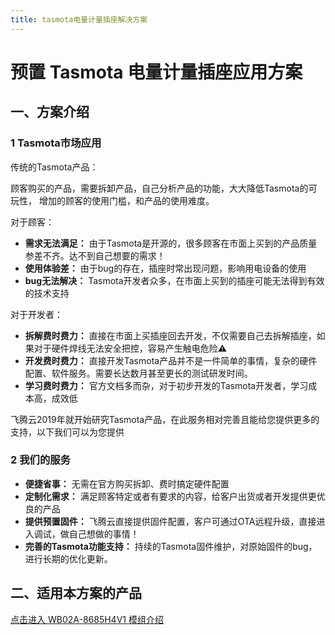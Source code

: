 ```yaml
---
title: tasmota电量计量插座解决方案
---
```


# 预置 Tasmota 电量计量插座应用方案

## 一、方案介绍

### 1 Tasmota市场应用

传统的Tasmota产品：

顾客购买的产品，需要拆卸产品，自己分析产品的功能，大大降低Tasmota的可玩性，
增加的顾客的使用门槛，和产品的使用难度。

对于顾客：

- **需求无法满足：** 由于Tasmota是开源的，很多顾客在市面上买到的产品质量参差不齐。达不到自己想要的需求！
- **使用体验差：** 由于bug的存在，插座时常出现问题，影响用电设备的使用
- **bug无法解决：** Tasmota开发者众多，在市面上买到的插座可能无法得到有效的技术支持

对于开发者：

- **拆解费时费力：** 直接在市面上买插座回去开发，不仅需要自己去拆解插座，如果对于硬件焊线无法安全把控，容易产生触电危险⚠️
- **开发费时费力：** 直接开发Tasmota产品并不是一件简单的事情，复杂的硬件配置、软件服务。需要长达数月甚至更长的测试研发时间。
- **学习费时费力：** 官方文档多而杂，对于初步开发的Tasmota开发者，学习成本高，成效低

飞腾云2019年就开始研究Tasmota产品，在此服务相对完善且能给您提供更多的支持，以下我们可以为您提供

### 2 我们的服务

- **便捷省事：** 无需在官方购买拆卸、费时搞定硬件配置
- **定制化需求：** 满足顾客特定或者有要求的内容，给客户出货或者开发提供更优良的产品
- **提供预置固件：** 飞腾云直接提供固件配置，客户可通过OTA远程升级，直接进入调试，做自己想做的事情！
- **完善的Tasmota功能支持：** 持续的Tasmota固件维护，对原始固件的bug，进行长期的优化更新。


## 二、适用本方案的产品
<!-- [点击进入tasmota 电量计量插座模组介绍](../../products/tasmota/socket.md) -->

[点击进入 WB02A-8685H4V1 模组介绍](../../products/tasmota/tasmota-matter.md)

